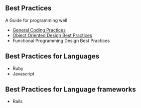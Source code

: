 ## Best Practices

A Guide for programming well

- [General Coding Practices](https://github.com/coderaga/mentor/blob/master/best-practices/general.md "General Coding Practices")
- [Object Oriented Design Best Practices](https://github.com/coderaga/mentor/blob/master/best-practices/object-oriented-design-practices.md "Object Oriented Design Best Practices")
- Functional Programming Design Best Practices

## Best Practices for Languages
- Ruby
- Javascript

## Best Practices for Language frameworks
- Rails
